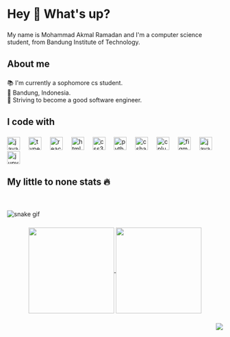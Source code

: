 <h1 align="left">Hey 👋 What's up?</h1>

###

<p align="left">My name is Mohammad Akmal Ramadan and I'm a computer science student, from Bandung Institute of Technology.</p>

###

<h2 align="left">About me</h2>

###

<p align="left">📚 I'm currently a sophomore cs student.<br>📌 Bandung, Indonesia.<br>🎯 Striving to become a good software engineer.</p>

###

<h2 align="left">I code with</h2>

###

<div align="left">
  <img src="https://cdn.jsdelivr.net/gh/devicons/devicon/icons/javascript/javascript-original.svg" height="30" alt="javascript logo"  />
  <img width="12" />
  <img src="https://cdn.jsdelivr.net/gh/devicons/devicon/icons/typescript/typescript-original.svg" height="30" alt="typescript logo"  />
  <img width="12" />
  <img src="https://cdn.jsdelivr.net/gh/devicons/devicon/icons/react/react-original.svg" height="30" alt="react logo"  />
  <img width="12" />
  <img src="https://cdn.jsdelivr.net/gh/devicons/devicon/icons/html5/html5-original.svg" height="30" alt="html5 logo"  />
  <img width="12" />
  <img src="https://cdn.jsdelivr.net/gh/devicons/devicon/icons/css3/css3-original.svg" height="30" alt="css3 logo"  />
  <img width="12" />
  <img src="https://cdn.jsdelivr.net/gh/devicons/devicon/icons/python/python-original.svg" height="30" alt="python logo"  />
  <img width="12" />
  <img src="https://cdn.jsdelivr.net/gh/devicons/devicon/icons/csharp/csharp-original.svg" height="30" alt="csharp logo"  />
  <img width="12" />
  <img src="https://cdn.jsdelivr.net/gh/devicons/devicon/icons/cplusplus/cplusplus-original.svg" height="30" alt="cplusplus logo"  />
  <img width="12" />
  <img src="https://cdn.jsdelivr.net/gh/devicons/devicon/icons/figma/figma-original.svg" height="30" alt="figma logo"  />
  <img width="12" />
  <img src="https://cdn.jsdelivr.net/gh/devicons/devicon/icons/java/java-original.svg" height="30" alt="java logo"  />
  <img width="12" />
  <img src="https://cdn.jsdelivr.net/gh/devicons/devicon/icons/jupyter/jupyter-original.svg" height="30" alt="jupyter logo"  />
</div>

###

<h2 align="left">My little to none stats 🔥</h2>

###

<br clear="both">

![snake gif](https://github.com/akmalrmn/akmalrmn/blob/output/github-contribution-grid-snake.gif)

###

<div align="center">

###

<a href="https://github.com/anuraghazra/github-readme-stats">
  <img height=200 align="center" src="https://github-readme-stats.vercel.app/api/top-langs/?username=akmalrmn&layout=donut&theme=radical" />
</a>
<a href="https://github.com/anuraghazra/convoychat" >
  <img height=200 align="center" padding=2022 src= "https://github-readme-stats.vercel.app/api?username=akmalrmn&show_icons=true&theme=radical" />
</a>

###

<img align="right" src="https://visitor-badge.laobi.icu/badge?page_id=akmalrmn.akmalrmn&right_color=indianred"  />

###
